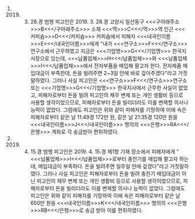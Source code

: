 1. 2019. 3. 28.경 범행
피고인은 2019. 3. 28.경 고양시 일산동구 <<<구아래주소>>>B<<</구아래주소>>> 소재 <<<역>>>C<<</역>>>역 인근 <<<커피숍>>>D<<</커피숍>>> 커피숍에서 피해자 <<<내국인이름>>>E<<</내국인이름>>>에게 "내가 <<<연구소>>>F<<</연구소>>>연구소에서 근무하였고 지금은 <<<기업명>>>G<<</기업명>>> 한국지사장으로 있는데, <<<납품업체>>>H<<</납품업체>>>와 <<<납품업체>>>I<<</납품업체>>>에서 전자부품을 매입해 팔고자 한다. 전자제품 매입대금이 부족한데, 돈을 빌려주면 2~3일 안에 바로 갚아주겠다"라고 거짓말하였다.
그러나 사실 피고인은 <<<연구소>>>F<<</연구소>>>연구소 또는 <<<기업명>>>G<<</기업명>>> 한국지사에서 근무한 사실이 없었고, 피해자로부터 돈을 빌려 피고인의 채무 변제 또는 개인 생활비 등으로 사용할 생각이었으므로, 피해자로부터 돈을 빌리더라도 이를 변제할 의사나 능력이 없었다.
그럼에도 피고인은 위와 같이 피해자를 기망하여 이에 속은 피해자로부터 같은 날 11:49경 172만 원, 같은 날 21:35경 120만 원을 <<<내국인이름>>>J<<</내국인이름>>> 명의의 <<<은행>>>RA<<</은행>>> 계좌로 각 송금받아 편취하였다.
2. 2019. 4. 15.경 범행
피고인은 2019. 4. 15.경 제1항 기재 장소에서 피해자에게 "<<<납품업체>>>I<<</납품업체>>>로부터 충전기를 매입해 팔고자 하는데, 매입대금이 부족하다. 돈을 빌려주면 일주일 안에 갚겠다"라고 거짓말하였다.
그러나 사실 피고인은 피해자로부터 돈을 빌려 충전기 매입대금이 아닌 피고인의 채무 변제 또는 개인 생활비 등으로 사용할 생각이었으므로, 피해자로부터 돈을 빌리더라도 이를 변제할 의사나 능력이 없었다.
그럼에도 피고인은 위와 같이 피해자를 기망하여 이에 속은 피해자로부터 같은 날 650만 원을 <<<내국인이름>>>K<<</내국인이름>>> 명의의 <<<은행>>>RB<<</은행>>>로 송금 받아 이를 편취하였다.
